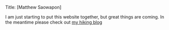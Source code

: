 Title: [Matthew Saowapon]

I am just starting to put this website together, but great things are coming.
In the meantime please check out [my hiking blog](https://athousandhilltops.com/)
